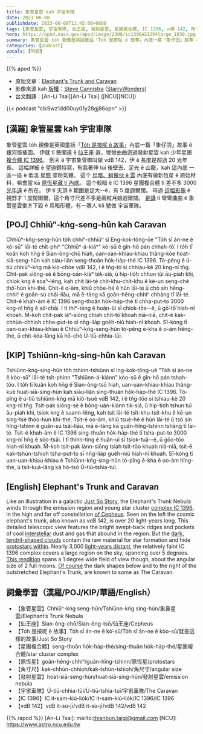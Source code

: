 ```yaml
---
title: 象管星雲 kah 宇宙車隊
date: 2023-06-08
publishdate: 2023-06-08T11:45:00+0800
tags: [象管星雲, 宇宙車隊, 仙王座, 發射星雲, 星團複合體, IC 1396, vdB 142, 角寸尺, 原恆星, To̍h 是按呢 ê 故事]
hero: https://apod.nasa.gov/apod/image/2306/ic1396ASI294large_1030.jpg
summary: 象管星雲 to̍h 親像是英國童話「To̍h 是按呢 ê 故事」內底一篇「象仔囝」故事 ê 銀河版插圖。
categories: [podcast]
vocals: [阿錕]
---
```


{{% apod %}}

- 原始文章：[Elephant's Trunk and Caravan](https://apod.nasa.gov/apod/ap230608.html)
- 影像來源 kah [版權][copyright]：[Steve Cannistra](http://www.starrywonders.com/copyright.html) ([StarryWonders](http://www.starrywonders.com/))
- 台文翻譯：[An-Li Tsai][An-Li Tsai] ([NCU][NCU])

{{< podcast "clk9wz1dd00uy01y28gj86opn" >}}

## [漢羅] 象管星雲 kah 宇宙車隊
象管星雲 to̍h 親像是英國童話「[To̍h 是按呢 ê 故事][Just So Story]」內底一篇「象仔囝」故事 ê 銀河版插圖。
伊就 tī 懸閣遠 ê [仙王座][of Cepheus] 遐，彎彎曲曲迵過發射星雲 kah 少年星團 [複合體 IC 1396][complex IC 1396]。
倒爿 ê 宇宙象管嘛叫做 vdB 142，伊 ê 長度是超過 20 光年長。
這幅詳細 ê 望遠鏡特寫，有翕著伸 tùi 後壁去、足光 ê 山龍，kah 這內底 一區一區 ê 低溫 [星際][interstellar] 塗粉氣體。
這个 [烏暗、虯做伙 ê 雲][dark, tendril-shaped clouds] 內底有做新恆星 ê 原始材料，嘛會當 kā [原恆星藏 tī 內底][protostars within]。
這个較暗 ê IC 1396 星團複合體 tī 差不多 3000 [光年遠][light-years distant] ê 所在。
伊 tī 天頂 ê 範圍是足大--ê，有 5 度遐爾闊。
毋過 [這幅影像][This rendition] ê 視野才 1 度闊爾爾，這个角寸尺差不多是兩粒月娘遐爾闊。
[是講][Of course] tī 彎彎曲曲 ê 象管星雲倒爿下跤 ê 烏暗形體，有一寡人 kā 號做 宇宙車隊。

## [POJ] Chhiūⁿ-kńg-seng-hûn kah Caravan
Chhiūⁿ-kńg-seng-hûn to̍h chhiⁿ-chhiūⁿ sī Eng-kok-tông-ōe "To̍h sī án-ne ê kò͘-sū" lāi-té chi̍t-phiⁿ "Chhiūⁿ-á-kiáⁿ" kò͘-sū ê gîn-hô pán chhah-tô͘.
I to̍h tī koân koh hn̄g ê Sian-ông-chō hiah, oan-oan-khiau-khiau thàng-kòe hoat-siā-seng-hûn kah siàu-liân seng-thoân ho̍k-ha̍p-thé IC 1396.
Tò-pêng ê ú-tiū chhiūⁿ-kńg mā kiò-chòe vdB 142, i ê tn̂g-tō͘ si chhiau-kè 20 kng-nî tn̂g.
Chit-pak siông-sè ê bōng-oán-kiàⁿ te̍k-siá, ū hip-tio̍h chhun tùi āu-piah khì, chiok kng ê soaⁿ-lêng, kah chit lāi-té chi̍t-khu-chi̍t-khu ê kē-un seng-chè thô͘-hún khì-thé.
Chit-ê o͘-àm, khiû chòe-hé ê hûn lāi-té ū chò sin hêng-chhiⁿ ê goân-sú châi-liāu, mā ē-tàng kā goân-hêng-chhiⁿ chhàng tī lāi-té.
Chit-ê khah-àm ê IC 1396 seng-thoân ho̍k-ha̍p-thé tī chha-put-to 3000 kng-nî hn̄g ê só͘-chāi.
I tī thiⁿ-téng ê hoān-ûi sī chiok-tōa--ê, ū gō͘-tō͘ hiah-nī khoah.
M̄-koh chit-pak iáⁿ-siōng chiah chi̍t-tō͘ khoah niā-niā, chit-ê kak-chhùn-chhioh chha-put-to sī nn̄g-lia̍p goe̍h-niû hiah-nī khoah.
Sī-kóng tī oan-oan-khiau-khiau ê Chhiūⁿ-kńg-seng-hûn tò-pêng ē-kha ê o͘-àm hêng-thé, ū chi̍t-kóa-lâng kā hō-chò Ú-tiū-chhia-tūi.

## [KIP] Tshiūnn-kńg-sing-hûn kah Caravan
Tshiūnn-kńg-sing-hûn to̍h tshinn-tshiūnn sī Ing-kok-tông-uē "To̍h sī án-ne ê kòo-sū" lāi-té tsi̍t-phinn "Tshiūnn-á-kiánn" kòo-sū ê gîn-hô pán tshah-tôo.
I to̍h tī kuân koh hn̄g ê Sian-ông-tsō hiah, uan-uan-khiau-khiau thàng-kuè huat-siā-sing-hûn kah siàu-liân sing-thuân ho̍k-ha̍p-thé IC 1396.
Tò-pîng ê ú-tiū tshiūnn-kńg mā kiò-tsuè vdB 142, i ê tn̂g-tōo si tshiau-kè 20 kng-nî tn̂g.
Tsit-pak siông-sè ê bōng-uán-kiànn ti̍k-siá, ū hip-tio̍h tshun tuì āu-piah khì, tsiok kng ê suann-lêng, kah tsit lāi-té tsi̍t-khu-tsi̍t-khu ê kē-un sing-tsè thôo-hún khì-thé.
Tsit-ê oo-àm, khiû tsuè-hé ê hûn lāi-té ū tsò sin hîng-tshinn ê guân-sú tsâi-liāu, mā ē-tàng kā guân-hîng-tshinn tshàng tī lāi-té.
Tsit-ê khah-àm ê IC 1396 sing-thuân ho̍k-ha̍p-thé tī tsha-put-to 3000 kng-nî hn̄g ê sóo-tsāi.
I tī thinn-tíng ê huān-uî sī tsiok-tuā--ê, ū gōo-tōo hiah-nī khuah.
M̄-koh tsit-pak iánn-siōng tsiah tsi̍t-tōo khuah niā-niā, tsit-ê kak-tshùn-tshioh tsha-put-to sī nn̄g-lia̍p gue̍h-niû hiah-nī khuah.
Sī-kóng tī uan-uan-khiau-khiau ê Tshiūnn-kńg-sing-hûn tò-pîng ē-kha ê oo-àm hîng-thé, ū tsi̍t-kuá-lâng kā hō-tsò Ú-tiū-tshia-tuī.

## [English] Elephant's Trunk and Caravan
Like an illustration in a galactic [Just So Story][Just So Story], the Elephant's Trunk Nebula winds through the emission region and young star cluster [complex IC 1396][complex IC 1396], in the high and far off constellation [of Cepheus][of Cepheus].
Seen on the left the cosmic elephant's trunk, also known as vdB 142, is over 20 light-years long.
This detailed telescopic view features the bright swept-back ridges and pockets of cool [interstellar][interstellar] dust and gas that abound in the region.
But the [dark, tendril-shaped clouds][dark, tendril-shaped clouds] contain the raw material for star formation and hide [protostars within][protostars within].
Nearly 3,000 [light-years distant][light-years distant], the relatively faint IC 1396 complex covers a large region on the sky, spanning over 5 degrees.
[This rendition][This rendition] spans a 1 degree wide field of view though, about the angular size of 2 full moons.
[Of course][Of course] the dark shapes below and to the right of the outstretched Elephant's Trunk, are known to some as The Caravan.

## 詞彙學習（漢羅/POJ/KIP/華語/English）
- 【象管星雲】Chhiūⁿ-kńg seng-hûn/Tshiūnn-kńg sing-hûn/象鼻星雲/Elephant’s Trunk Nebula
- 【仙王座】Sian-ông-chō/Sian-ông-tsō/仙王座/Cepheus
- 【To̍h 是按呢 ê 故事】To̍h sī án-ne ê kò͘-sū/To̍h sī án-ne ê kòo-sū/就是這樣的故事/Just So Story
- 【星團複合體】seng-thoân ho̍k-ha̍p-thé/sing-thuân ho̍k-ha̍p-thé/星團複合體/star cluster complex
- 【原恆星】goân-hêng-chhiⁿ/guân-hîng-tshinn/原恆星/protostars
- 【角寸尺】kak-chhùn-chhioh/kak-tshùn-tshioh/角尺寸/angular size
- 【發射星雲】hoat-siā-seng-hûn/huat-siā-sing-hûn/發射星雲/emission nebula
- 【宇宙車隊】Ú-tiū-chhia-tūi/Ú-tiū-tshia-tuī/宇宙車隊/The Caravan
- 【IC 1396】IC it-sam-kiú-lio̍k/IC it-sam-kiú-lio̍k/IC 1396/IC 1396
- 【vdB 142】vdB it-sù-jī/vdB it-sù-jī/vdB 142/vdB 142

{{% /apod %}}
[An-Li Tsai]: mailto:thianbun.taigi@gmail.com
[NCU]: https://www.astro.ncu.edu.tw

[copyright]: https://apod.nasa.gov/apod/fap/lib/about_apod.html#srapply
[License]: https://creativecommons.org/licenses/by/2.0/

[Just So Story]:http://www.boop.org/jan/justso/elephant.htm
[complex IC 1396]:https://apod.nasa.gov/apod/ap050908.html
[of Cepheus]:http://www.hawastsoc.org/deepsky/cep/
[interstellar]:http://www-ssg.sr.unh.edu/ism/what1.html
[dark, tendril-shaped clouds]:https://www.spitzer.caltech.edu/image/ssc2003-06b-dark-globule-in-ic-1396
[protostars within]:https://arxiv.org/abs/0808.3013
[light-years distant]:http://heasarc.gsfc.nasa.gov/docs/cosmic/
[This rendition]:http://www.starrywonders.com/ic1396ASI294small.html
[Of course]:http://www.boop.org/jan/justso/
